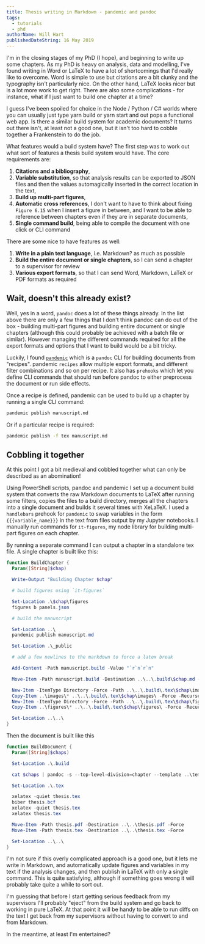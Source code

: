 ```yaml
---
title: Thesis writing in Markdown - pandemic and pandoc
tags:
  - tutorials
  - phd
authorName: Will Hart
publishedDateString: 16 May 2019
---
```


I'm in the closing stages of my PhD (I hope), and beginning to write up some
chapters. As my PhD is heavy on analysis, data and modelling, I've found writing
in Word or LaTeX to have a lot of shortcomings that I'd really like to overcome.
Word is simple to use but citations are a bit clunky and the typography isn't
particularly nice. On the other hand, LaTeX looks nicer but is a lot more work
to get right. There are also some complications - for instance, what if I just
want to build one chapter at a time?

I guess I've been spoiled for choice in the Node / Python / C# worlds where you
can usually just type yarn build or yarn start and out pops a functional web
app. Is there a similar build system for academic documents? It turns out there
isn't, at least not a good one, but it isn't too hard to cobble together a
Frankenstein to do the job.

What features would a build system have? The first step was to work out what
sort of features a thesis build system would have. The core requirements are:

1. **Citations and a bibliography**,
2. **Variable substitution**, so that analysis results can be exported to JSON
   files and then the values automagically inserted in the correct location in
   the text,
3. **Build up multi-part figures**,
4. **Automatic cross references**, I don't want to have to think about fixing
   `Figure 6.15` when I insert a figure in between, and I want to be able to
   reference between chapters even if they are in separate documents,
5. **Single command build**, being able to compile the document with one click
   or CLI command

There are some nice to have features as well:

1. **Write in a plain text language**, i.e. Markdown? as much as possible
2. **Build the entire document or single chapters**, so I can send a chapter to
   a supervisor for review
3. **Various export formats**, so that I can send Word, Markdown, LaTeX or PDF
   formats as required

## Wait, doesn't this already exist?

Well, yes in a word, `pandoc` does a lot of these things already. In the list
above there are only a few things that I don't think pandoc can do out of the
box - building multi-part figures and building entire document or single
chapters (although this could probably be achieved with a batch file or
similar). However managing the different commands required for all the export
formats and options that I want to build would be a bit tricky.

Luckily, I found [`pandemic`](https://github.com/lionel-rigoux/pandemic) which
is a `pandoc` CLI for building documents from "recipes". pandemic `recipes`
allow multiple export formats, and different filter combinations and so on per
recipe. It also has `prehooks` which let you define CLI commands that should run
before pandoc to either preprocess the document or run side effects.

Once a recipe is defined, pandemic can be used to build up a chapter by running
a single CLI command:

```bash
pandemic publish manuscript.md
```

Or if a particular recipe is required:

```bash
pandemic publish -f tex manuscript.md
```

## Cobbling it together

At this point I got a bit medieval and cobbled together what can only be
described as an abomination!

Using PowerShell scripts, pandoc and pandemic I set up a document build system
that converts the raw Markdown documents to LaTeX after running some filters,
copies the files to a build directory, merges all the chapters into a single
document and builds it several times with XeLaTeX. I used a `handlebars` prehook
for `pandemic` to swap variables in the form `{{{variable_name}}}` in the text
from files output by my Jupyter notebooks. I manually run commands for
`it-figures`, my node library for building multi-part figures on each chapter.

By running a separate command I can output a chapter in a standalone tex file. A
single chapter is built like this:

```powershell
function BuildChapter {
  Param([String]$chap)

  Write-Output "Building Chapter $chap"

  # build figures using `it-figures`

  Set-Location .\$chap\figures
  figures b panels.json

  # build the manuscript

  Set-Location ..\
  pandemic publish manuscript.md

  Set-Location .\_public

  # add a few newlines to the markdown to force a latex break

  Add-Content -Path manuscript.build -Value "`r`n`r`n"

  Move-Item -Path manuscript.build -Destination ..\..\.build\$chap.md -Force

  New-Item -ItemType Directory -Force -Path ..\..\.build\.tex\$chap\images
  Copy-Item ..\images\* ..\..\.build\.tex\$chap\images\ -Force -Recurse
  New-Item -ItemType Directory -Force -Path ..\..\.build\.tex\$chap\figures
  Copy-Item ..\figures\* ..\..\.build\.tex\$chap\figures\ -Force -Recurse

  Set-Location ..\..\
}
```

Then the document is built like this

```powershell
function BuildDocument {
  Param([String]$chaps)

  Set-Location .\.build

  cat $chaps | pandoc -s --top-level-division=chapter --template ..\template\thesis.tex -f markdown -t latex -F pandoc-crossref -M "crossrefYaml=..\template\crossref_settings.yaml" --natbib -o .\.tex\thesis.tex

  Set-Location .\.tex

  xelatex -quiet thesis.tex
  biber thesis.bcf
  xelatex -quiet thesis.tex
  xelatex thesis.tex

  Move-Item -Path thesis.pdf -Destination ..\..\thesis.pdf -Force
  Move-Item -Path thesis.tex -Destination ..\..\thesis.tex -Force

  Set-Location ..\..\
}
```

I'm not sure if this overly complicated approach is a good one, but it lets me
write in Markdown, and automatically update figures and variables in my text if
the analysis changes, and then publish in LaTeX with only a single command. This
is quite satisfying, although if something goes wrong it will probably take
quite a while to sort out.

I'm guessing that before I start getting serious feedback from my supervisors
I'll probably "eject" from the build system and go back to working in pure
LaTeX. At that point it will be handy to be able to run diffs on the text I get
back from my supervisors without having to convert to and from Markdown.

In the meantime, at least I'm entertained?

